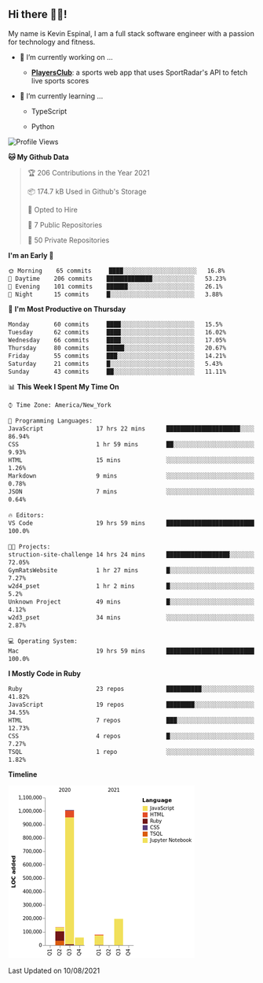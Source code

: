 ## Hi there 👋🏽!

My name is Kevin Espinal, I am a full stack software engineer with a passion for technology and fitness.

- 🔭 I’m currently working on ...

     - **[PlayersClub](https://playersclub.herokuapp.com/#/)**: a sports web app that uses SportRadar's API to fetch live sports scores

- 🌱 I’m currently learning ...

     - TypeScript
     
     - Python
     
<!--START_SECTION:waka-->
![Profile Views](http://img.shields.io/badge/Profile%20Views-0-blue)

**🐱 My Github Data** 

> 🏆 206 Contributions in the Year 2021
 > 
> 📦 174.7 kB Used in Github's Storage 
 > 
> 💼 Opted to Hire
 > 
> 📜 7 Public Repositories 
 > 
> 🔑 50 Private Repositories  
 > 
**I'm an Early 🐤** 

```text
🌞 Morning    65 commits     ████░░░░░░░░░░░░░░░░░░░░░   16.8% 
🌆 Daytime    206 commits    █████████████░░░░░░░░░░░░   53.23% 
🌃 Evening    101 commits    ██████░░░░░░░░░░░░░░░░░░░   26.1% 
🌙 Night      15 commits     █░░░░░░░░░░░░░░░░░░░░░░░░   3.88%

```
📅 **I'm Most Productive on Thursday** 

```text
Monday       60 commits     ████░░░░░░░░░░░░░░░░░░░░░   15.5% 
Tuesday      62 commits     ████░░░░░░░░░░░░░░░░░░░░░   16.02% 
Wednesday    66 commits     ████░░░░░░░░░░░░░░░░░░░░░   17.05% 
Thursday     80 commits     █████░░░░░░░░░░░░░░░░░░░░   20.67% 
Friday       55 commits     ███░░░░░░░░░░░░░░░░░░░░░░   14.21% 
Saturday     21 commits     █░░░░░░░░░░░░░░░░░░░░░░░░   5.43% 
Sunday       43 commits     ██░░░░░░░░░░░░░░░░░░░░░░░   11.11%

```


📊 **This Week I Spent My Time On** 

```text
⌚︎ Time Zone: America/New_York

💬 Programming Languages: 
JavaScript               17 hrs 22 mins      █████████████████████░░░░   86.94% 
CSS                      1 hr 59 mins        ██░░░░░░░░░░░░░░░░░░░░░░░   9.93% 
HTML                     15 mins             ░░░░░░░░░░░░░░░░░░░░░░░░░   1.26% 
Markdown                 9 mins              ░░░░░░░░░░░░░░░░░░░░░░░░░   0.78% 
JSON                     7 mins              ░░░░░░░░░░░░░░░░░░░░░░░░░   0.64%

🔥 Editors: 
VS Code                  19 hrs 59 mins      █████████████████████████   100.0%

🐱‍💻 Projects: 
struction-site-challenge 14 hrs 24 mins      ██████████████████░░░░░░░   72.05% 
GymRatsWebsite           1 hr 27 mins        █░░░░░░░░░░░░░░░░░░░░░░░░   7.27% 
w2d4_pset                1 hr 2 mins         █░░░░░░░░░░░░░░░░░░░░░░░░   5.2% 
Unknown Project          49 mins             █░░░░░░░░░░░░░░░░░░░░░░░░   4.12% 
w2d3_pset                34 mins             ░░░░░░░░░░░░░░░░░░░░░░░░░   2.87%

💻 Operating System: 
Mac                      19 hrs 59 mins      █████████████████████████   100.0%

```

**I Mostly Code in Ruby** 

```text
Ruby                     23 repos            ██████████░░░░░░░░░░░░░░░   41.82% 
JavaScript               19 repos            ████████░░░░░░░░░░░░░░░░░   34.55% 
HTML                     7 repos             ███░░░░░░░░░░░░░░░░░░░░░░   12.73% 
CSS                      4 repos             █░░░░░░░░░░░░░░░░░░░░░░░░   7.27% 
TSQL                     1 repo              ░░░░░░░░░░░░░░░░░░░░░░░░░   1.82%

```


**Timeline**

![Chart not found](https://raw.githubusercontent.com/espinalk212/espinalk212/main/charts/bar_graph.png) 


 Last Updated on 10/08/2021
<!--END_SECTION:waka-->


<!--
**espinalk212/espinalk212** is a ✨ _special_ ✨ repository because its `README.md` (this file) appears on your GitHub profile.

Here are some ideas to get you started:

- 🔭 I’m currently working on ...
- 🌱 I’m currently learning ...
- 👯 I’m looking to collaborate on ...
- 🤔 I’m looking for help with ...
- 💬 Ask me about ...
- 📫 How to reach me: ...
- 😄 Pronouns: ...
- ⚡ Fun fact: ...
-->
